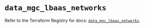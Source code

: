 # `data_mgc_lbaas_networks`

Refer to the Terraform Registry for docs: [`data_mgc_lbaas_networks`](https://registry.terraform.io/providers/magalucloud/mgc/0.39.0/docs/data-sources/lbaas_networks).
